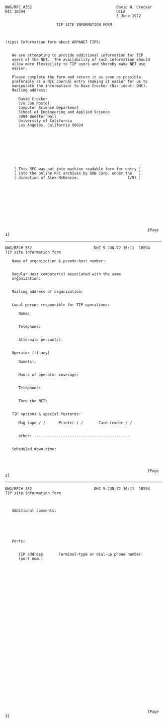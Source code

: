     NWG/RFC #352                                      David H. Crocker
    NIC 10594                                         UCLA
                                                      5 June 1972

                           TIP SITE INFORMATION FORM



    (tips) Information form about ARPANET TIPS:


       We are attempting to provide additional information for TIP
       users of the NET.  The availability of such information should
       allow more flexibility to TIP users and thereby make NET use
       easier.

       Please complete the form and return it as soon as possible,
       preferably as a NIC Journal entry (making it easier for us to
       manipulate the information) to Dave Crocker (Nic ident: DHC).
       Mailing address:

          David Crocker
          c/o Jon Postel
          Computer Science Department
          School of Engineering and Applied Science
          3804 Boelter Hall
          University of California
          Los Angeles, California 90024









        [ This RFC was put into machine readable form for entry ]
        [ into the online RFC archives by BBN Corp. under the   ]
        [ direction of Alex McKenzie.                      1/97 ]











                                                                    [Page 1]

------------------------------------------------------------------------

``` newpage
NWG/RFC# 352                            DHC 5-JUN-72 16:11  10594
TIP site information form

   Name of organization & pseudo-host number:


   Regular Host computer(s) associated with the same
   organization:


   Mailing address of organization:


   Local person responsible for TIP operations:

      Name:


      Telephone:


      Alternate person(s):


   Operator (if any)

      Name(s):


      Hours of operator coverage:


      Telephone:


      Thru the NET:


   TIP options & special features:

      Mag tape / /      Printer / /       Card reader / /


      other: -------------------------------------------


   Scheduled down-time:




                                                                [Page 2]
```

------------------------------------------------------------------------

``` newpage
NWG/RFC# 352                            DHC 5-JUN-72 16:11  10594
TIP site information form



   Additional comments:






   Ports:


      TIP address       Terminal-type or dial-up phone number:
      (port num.)


































                                                                [Page 3]
```

